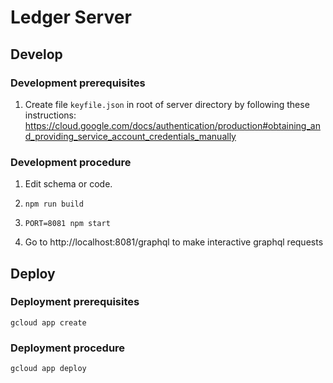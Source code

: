 # Ledger Server

## Develop

### Development prerequisites

1. Create file `keyfile.json` in root of server directory by following these instructions:
https://cloud.google.com/docs/authentication/production#obtaining_and_providing_service_account_credentials_manually

### Development procedure

1. Edit schema or code.

2. `npm run build`

3. `PORT=8081 npm start`

4. Go to http://localhost:8081/graphql to make interactive graphql requests

## Deploy

### Deployment prerequisites

`gcloud app create`

### Deployment procedure

`gcloud app deploy`
